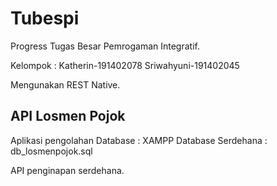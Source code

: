 # Tubespi
Progress Tugas Besar Pemrogaman Integratif.

Kelompok :
Katherin-191402078
Sriwahyuni-191402045

Mengunakan REST Native.

## API Losmen Pojok
Aplikasi pengolahan Database : XAMPP
Database Serdehana : db_losmenpojok.sql

API penginapan serdehana.
